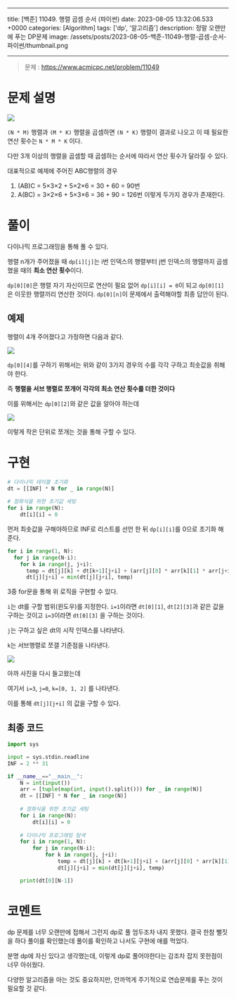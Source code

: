 

---
title: [백준] 11049. 행렬 곱셈 순서 (파이썬)
date: 2023-08-05 13:32:06.533 +0000
categories: [Algorithm]
tags: ['dp', '알고리즘']
description: 정말 오랜만에 푸는 DP문제
image: /assets/posts/2023-08-05-백준-11049-행렬-곱셈-순서-파이썬/thumbnail.png

---

> 문제 : https://www.acmicpc.net/problem/11049

# 문제 설명

![](/assets/posts/2023-08-05-백준-11049-행렬-곱셈-순서-파이썬/img0.png)

`(N * M)` 행렬과 `(M * K)` 행렬을 곱셈하면 `(N * K)` 행렬이 결과로 나오고
이 때 필요한 연산 횟수는 `N * M * K` 이다.

다만 3개 이상의 행렬을 곱셈할 때 곱셈하는 순서에 따라서 연산 횟수가 달라질 수 있다.

대표적으로 예제에 주어진 ABC행렬의 경우
1. (AB)C = 5×3×2 + 5×2×6 = 30 + 60 = 90번
2. A(BC) = 3×2×6 + 5×3×6 = 36 + 90 = 126번
이렇게 두가지 경우가 존재한다.

# 풀이

다이나믹 프로그래밍을 통해 풀 수 있다.

행렬 n개가 주어졌을 때 `dp[i][j]`는 i번 인덱스의 행렬부터 j번 인덱스의 행렬까지 곱셈했을 때의 **최소 연산 횟수**이다.

`dp[0][0]`은 행렬 자기 자신이므로 연산이 필요 없어 `dp[i][i] = 0`이 되고
`dp[0][1]`은 이웃한 행렬끼리 연산한 것이다.
`dp[0][n]`이 문제에서 출력해야할 최종 답안이 된다.

## 예제

행렬이 4개 주어졌다고 가정하면 다음과 같다.

![](/assets/posts/2023-08-05-백준-11049-행렬-곱셈-순서-파이썬/img1.png)

`dp[0][4]`를 구하기 위해서는 위와 같이 3가지 경우의 수를 각각 구하고 최솟값을 취해야 한다.

즉 **행렬을 서브 행렬로 쪼개어 각각의 최소 연산 횟수를 더한 것이다**

이를 위해서는 `dp[0][2]`와 같은 값을 알아야 하는데

![](/assets/posts/2023-08-05-백준-11049-행렬-곱셈-순서-파이썬/img2.png)

이렇게 작은 단위로 쪼개는 것을 통해 구할 수 있다.

# 구현

```python
# 다이나믹 테이블 초기화
dt = [[INF] * N for _ in range(N)]
    
# 점화식을 위한 초기값 세팅
for i in range(N):
    dt[i][i] = 0
```

먼저 최솟값을 구해야하므로 INF로 리스트를 선언 한 뒤 `dp[i][i]`를 0으로 초기화 해준다.

```python
for i in range(1, N):
  for j in range(N-i):
    for k in range(j, j+i):
      temp = dt[j][k] + dt[k+1][j+i] + (arr[j][0] * arr[k][1] * arr[j+i][1])
      dt[j][j+i] = min(dt[j][j+i], temp)
```

3중 for문을 통해 위 로직을 구현할 수 있다.

`i`는 dt를 구할 범위(윈도우)를 지정한다. 
`i=1`이라면 `dt[0][1]`, `dt[2][3]`과 같은 값을 구하는 것이고
`i=3`이라면 `dt[0][3]` 을 구하는 것이다.

`j`는 구하고 싶은 dt의 시작 인덱스를 나타낸다.

`k`는 서브행렬로 쪼갤 기준점을 나타낸다.

![](/assets/posts/2023-08-05-백준-11049-행렬-곱셈-순서-파이썬/img3.png)

아까 사진을 다시 들고왔는데

여기서 `i=3`, `j=0`, `k=[0, 1, 2]` 를 나타낸다.

이를 통해 `dt[j][j+i]` 의 값을 구할 수 있다.

## 최종 코드

```python
import sys

input = sys.stdin.readline
INF = 2 ** 31

if __name__=="__main__":
    N = int(input())
    arr = [tuple(map(int, input().split())) for _ in range(N)]
    dt = [[INF] * N for _ in range(N)]
    
    # 점화식을 위한 초기값 세팅
    for i in range(N):
        dt[i][i] = 0
    
    # 다이나믹 프로그래밍 탐색
    for i in range(1, N):
        for j in range(N-i):
            for k in range(j, j+i):
                temp = dt[j][k] + dt[k+1][j+i] + (arr[j][0] * arr[k][1] * arr[j+i][1])
                dt[j][j+i] = min(dt[j][j+i], temp)

    print(dt[0][N-1])
```

# 코멘트

dp 문제를 너무 오랜만에 접해서 그런지 dp로 풀 엄두조차 내지 못했다.
결국 한참 뻘짓을 하다 풀이를 확인했는데 풀이를 확인하고 나서도 구현에 애를 먹었다.

분명 dp에 자신 있다고 생각했는데, 이렇게 dp로 풀어야한다는 감조차 잡지 못한점이 너무 아쉬웠다.

다양한 알고리즘을 아는 것도 중요하지만, 안까먹게 주기적으로 연습문제를 푸는 것이 필요할 것 같다.


        
